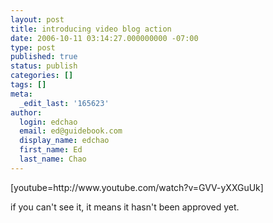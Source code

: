 ```yaml
---
layout: post
title: introducing video blog action
date: 2006-10-11 03:14:27.000000000 -07:00
type: post
published: true
status: publish
categories: []
tags: []
meta:
  _edit_last: '165623'
author:
  login: edchao
  email: ed@guidebook.com
  display_name: edchao
  first_name: Ed
  last_name: Chao
---
```

<p>[youtube=http://www.youtube.com/watch?v=GVV-yXXGuUk]</p>
<p>if you can't see it, it means it hasn't been approved yet.</p>
